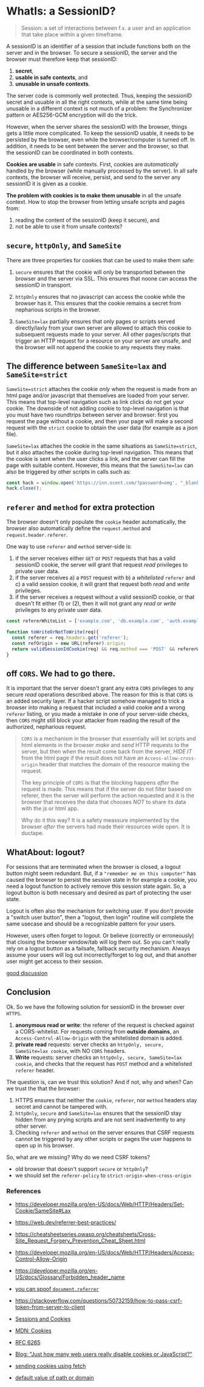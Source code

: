 # WhatIs: a SessionID?

> Session: a set of interactions between f.x. a user and an application that take place within a given timeframe.

A sessionID is an identifier of a session that include functions both on the server and in the browser. To secure a sessionID, the server and the browser must therefore keep that sessionID:
1. **secret**,
2. **usable in safe contexts**, and
2. **unusable in unsafe contexts**.

The server code is commonly well protected. Thus, keeping the sessionID secret and usuable in all the right contexts, while at the same time being unusable in a different context is not much of a problem: the Synchronizer pattern or AES256-GCM encryption will do the trick.

However, when the server shares the sessionID with the browser, things gets a little more complicated. To keep the sessionID usable, it needs to be persisted by the browser, even while the browser/computer is turned off. In addition, it needs to be sent between the server and the browser, so that the sessionID can be coordinated in both contexts.

**Cookies are usable** in safe contexts. First, cookies are *automatically*  handled by the browser (while manually processed by the server). In all safe contexts, the browser will receive, persist, and send to the server any sessionID it is given as a cookie.

**The problem with cookies is to make them unusable** in all the unsafe context. How to stop the browser from letting unsafe scripts and pages from:
1. reading the content of the sessionID (keep it secure), and
2. not be able to use it from unsafe contexts?

## `secure`, `httpOnly`, and `SameSite`

There are three properties for cookies that can be used to make them safe:

1. `secure` ensures that the cookie will only be transported between the browser and the server via SSL. This ensures that noone can access the sessionID in transport.

2. `httpOnly` ensures that no javascript can access the cookie while the browser has it. This ensures that the cookie remains a secret from nepharious scripts in the browser.

3. `SameSite=lax` partially ensures that only pages or scripts served directly/laxly from your own server are allowed to attach this cookie to subsequent requests made to your server. All other pages/scripts that trigger an HTTP request for a resource on your server are unsafe, and the browser will not append the cookie to any requests they make.

## The difference between `SameSite=lax` and `SameSite=strict`

`SameSite=strict` attaches the cookie *only* when the request is made from an html page and/or javascript that themselves are loaded from your server. This means that top-level navigation such as link clicks do not get your cookie. The downside of not adding cookie to top-level navigation is that you must have two roundtrips between server and browser: first you request the page without a cookie, and then your page will make a second request with the `strict` cookie to obtain the user data (for example as a json file).

`SameSite=lax` attaches the cookie in the same situations as `SameSite=strict`, but it also attaches the cookie during top-level navigation. This means that the cookie is sent when the user clicks a link, and the server can fill the page with suitable content. However, this means that the `SameSite=lax` can also be triggered by other scripts in calls such as:

```javascript
const hack = window.open('https://inn.ocent.com/?password=omg', "_blank"); 
hack.close();
```

## `referer` and `method` for extra protection

The browser doesn't only populate the `cookie` header automatically, the browser also automatically define the `request.method` and `request.header.referer`.

One way to use `referer` and `method` server-side is:
1. if the server receives either `GET` or `POST` requests that has a valid sessionID cookie, the server will grant that request *read* privileges to private user data.
2. if the server receives a) a `POST` request with b) a *whitelisted* `referer` and c) a valid session cookie, it will grant that request both *read* and *write* privileges.
3. if the server receives a request without a valid sessionID cookie, or that doesn't fit either (1) or (2), then it will not grant any *read* or *write* privileges to any private user data.

```javascript
const refererWhiteList = ['example.com', 'db.example.com', 'auth.example.com'];

function toWriteOrNotToWrite(req){
  const referer = req.headers.get('referer');
  const refOrigin = new URL(referer).origin;
  return validSessionIdCookie(req) && req.method === 'POST' && refererWhiteList.indexOf(origin) >= 0;
}
```

## off `CORS`. We had to go there.

It is important that the server doesn't grant any extra `CORS` privileges to any secure *read* operations described above. The reason for this is that `CORS` is an added security layer. If a hacker script somehow managed to trick a browser into making a request that included a valid cookie and a wrong `referer` listing, or you made a mistake in one of your server-side checks, then `CORS` might still block your attacker from reading the result of the authorized, nepharious request.

> `CORS` is a mechanism in the browser that essentially will let scripts and html elements in the browser *make* and *send* HTTP requests to the server, but then when the result come back from the server, *HIDE IT* from the html page if the result does not have an `Access-allow-cross-origin` header that matches the domain of the resource making the request.
>
> The key principle of `CORS` is that the blocking happens *after* the request is made. This means that if the server do not filter based on referer, then the server will perform the action requested and it is the browser that receives the data that chooses *NOT* to share its data with the js or html app.
>
> Why do it this way? It is a safety meassure implemented by the browser *after* the servers had made their resources wide open. It is ductape.  

## WhatAbout: logout?

For sessions that are terminated when the browser is closed, a logout button might seem redundant. But, if a `"remember me on this computer"` has caused the browser to persist the session state in for example a cookie, you need a logout function to actively remove this session state again. So, a logout button is both necessary and desired as part of protecting the user state.

Logout is often also the mechanism for switching user. If you don't provide a "switch user button", then a "logout, then login" routine will complete the same usecase and should be a recognizable pattern for your users.

However, users often forget to logout. Or believe (correctly or erroneously) that closing the browser window/tab will log them out. So you can't really rely on a logout button as a failsafe, fallback security mechanism. Always assume your users will log out incorrectly/forget to log out, and that another user might get access to their session.

[good discussion](https://ux.stackexchange.com/questions/57132/do-users-log-out)

## Conclusion

Ok. So we have the following solution for sessionID in the browser over `HTTPS`.
1. **anonymous read or write**: the referer of the request is checked against a CORS-whitelist. For requests coming from **outside domains**, an `Access-Control-Allow-Origin` with the whitelisted domain is added. 
2. **private read** requests: server checks an `httpOnly, secure, SameSite=lax cookie`, with NO `CORS` headers.
3. **Write** requests: server checks an `httpOnly, secure, SameSite=lax cookie`, and checks that the request has `POST` method and a whitelisted `referer` header.

The question is, can we trust this solution? And if not, why and when?
Can we trust the that the browser:

1. HTTPS ensures that neither the `cookie`, `referer`, nor `method` headers stay secret and cannot be tampered with.
2. `httpOnly`, `secure` and `SameSite=lax` ensures that the sessionID stay hidden from any prying scripts and are not sent inadvertently to any other server.
3. Checking `referer` and `method` on the server ensures that CSRF requests cannot be triggered by any other scripts or pages the user happens to open up in his browser.

So, what are we missing? Why do we need CSRF tokens?
* old browser that doesn't support `secure` or `httpOnly`?
* we should set the `referer-policy` to `strict-origin-when-cross-origin`

### References 

* https://developer.mozilla.org/en-US/docs/Web/HTTP/Headers/Set-Cookie/SameSite#Lax
* https://web.dev/referrer-best-practices/
* https://cheatsheetseries.owasp.org/cheatsheets/Cross-Site_Request_Forgery_Prevention_Cheat_Sheet.html
* https://developer.mozilla.org/en-US/docs/Web/HTTP/Headers/Access-Control-Allow-Origin
* https://developer.mozilla.org/en-US/docs/Glossary/Forbidden_header_name
* [you can spoof `document.referrer`](https://jsfiddle.net/bez3w4ko/)
* https://stackoverflow.com/questions/50732159/how-to-pass-csrf-token-from-server-to-client

* [Sessions and Cookies](https://auth0.com/docs/sessions-and-cookies)
* [MDN: Cookies](https://developer.mozilla.org/en-US/docs/Web/HTTP/Cookies)
* [RFC 6265](https://tools.ietf.org/html/rfc6265#section-4.1)
* [Blog: "Just how many web users really disable cookies or JavaScript?"](https://blog.yell.com/2016/04/just-many-web-users-disable-cookies-javascript/)
* [sending cookies using fetch](https://github.com/github/fetch#user-content-handling-http-error-statuses)
* [default value of path or domain](https://stackoverflow.com/questions/43324480/how-does-a-browser-handle-cookie-with-no-path-and-no-domain#answer-43336097)